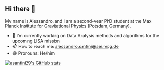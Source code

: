 ## Hi there 👋

My name is Alessandro, and I am a second-year PhD student at the Max Planck Institute for Gravitational Physics (Potsdam, Germany).
- 🔭 I’m currently working on Data Analysis methods and algorithms for the upcoming LISA mission
- 📫 How to reach me: alessandro.santini@aei.mpg.de
- 😄 Pronouns: He/him
<!--
**asantini29/asantini29** is a ✨ _special_ ✨ repository because its `README.md` (this file) appears on your GitHub profile.

Here are some ideas to get you started:

- 🔭 I’m currently working on ...
- 🌱 I’m currently learning ...
- 👯 I’m looking to collaborate on ...
- 🤔 I’m looking for help with ...
- 💬 Ask me about ...
- 📫 How to reach me: ...
- 😄 Pronouns: ...
- ⚡ Fun fact: ...
-->
[![asantini29's GitHub stats](https://github-readme-stats.vercel.app/api?username=asantini29)](https://github.com/anuraghazra/github-readme-stats)
